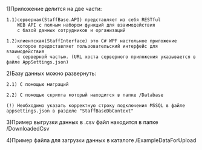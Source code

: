 1)Приложение делится на две части:

	1.1)серверная(StaffBase.API) представляет из себя RESTful 
		WEB API с полным набором функций для взаимодействия
		с базой данных сотрудников и организаций
  
	1.2)клиентская(StaffInterface) это C# WPF настольное приложение 
		которое предоставляет пользовательский интерфейс для взаимодействия 
		с серверной частью. (URL хоста серверного приложения указывается в файле AppSettings.json)

2)Базу данных можно развернуть: 

	2.1) С помощью миграций
 
	2.2) С помощью скрипта который находится в папке /Database

 	(!) Необходимо указать корректную строку подключения MSSQL в файле appsettings.json в разделе "StaffBaseDbContext"

3)Пример выгрузки данных в .csv файл находится в папке /DownloadedCsv

4)Пример файла для загрузки данных в каталоге /ExampleDataForUpload

